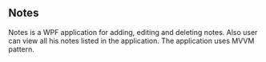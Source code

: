 ## Notes


Notes is a WPF application for adding, editing and deleting notes. Also user can view all his notes listed in the application. The application uses MVVM pattern.
